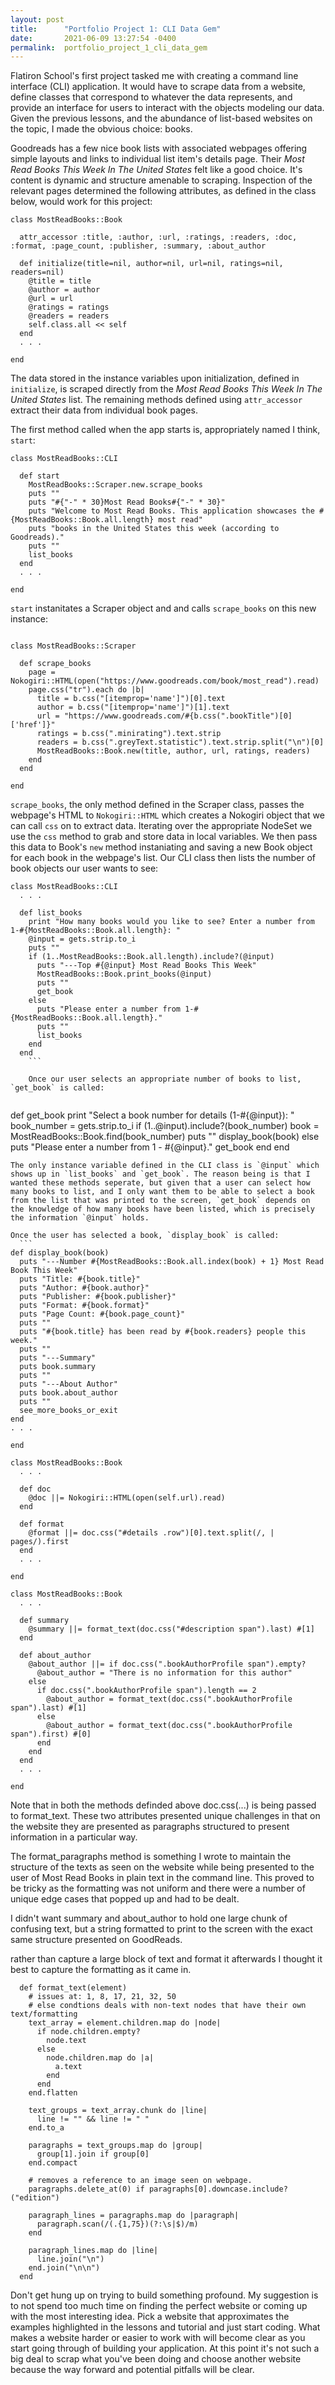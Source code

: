```yaml
---
layout: post
title:      "Portfolio Project 1: CLI Data Gem"
date:       2021-06-09 13:27:54 -0400
permalink:  portfolio_project_1_cli_data_gem
---
```


Flatiron School's first project tasked me with creating a command line interface (CLI) application. It would have to scrape data from a website, define classes that correspond to whatever the data represents, and provide an interface for users to interact with the objects modeling our data. Given the previous lessons, and the abundance of list-based websites on the topic, I made the obvious choice: books.

Goodreads has a few nice book lists with associated webpages offering simple layouts and links to individual list item's details page. Their *Most Read Books This Week In The United States* felt like a good choice. It's content is dynamic and structure amenable to scraping. Inspection of the relevant pages determined the following attributes, as defined in the class below, would work for this project:

```
class MostReadBooks::Book

  attr_accessor :title, :author, :url, :ratings, :readers, :doc, :format, :page_count, :publisher, :summary, :about_author

  def initialize(title=nil, author=nil, url=nil, ratings=nil, readers=nil)
    @title = title
    @author = author
    @url = url
    @ratings = ratings
    @readers = readers
    self.class.all << self
  end
  . . .
	
end
```

The data stored in the instance variables upon initialization, defined in `initialize`, is scraped directly from the *Most Read Books This Week In The United States* list. The remaining methods defined using `attr_accessor` extract their data from individual book pages.

The first method called when the app starts is, appropriately named I think, `start`:

```
class MostReadBooks::CLI

  def start
    MostReadBooks::Scraper.new.scrape_books
    puts ""
    puts "#{"-" * 30}Most Read Books#{"-" * 30}"
    puts "Welcome to Most Read Books. This application showcases the #{MostReadBooks::Book.all.length} most read"
    puts "books in the United States this week (according to Goodreads)." 
    puts ""
    list_books
  end
  . . .
	
end
```

`start` instanitates a Scraper object and and calls `scrape_books` on this new instance: 
```
  
class MostReadBooks::Scraper

  def scrape_books
    page = Nokogiri::HTML(open("https://www.goodreads.com/book/most_read").read)
    page.css("tr").each do |b|
      title = b.css("[itemprop='name']")[0].text
      author = b.css("[itemprop='name']")[1].text
      url = "https://www.goodreads.com/#{b.css(".bookTitle")[0]['href']}"
      ratings = b.css(".minirating").text.strip
      readers = b.css(".greyText.statistic").text.strip.split("\n")[0]
      MostReadBooks::Book.new(title, author, url, ratings, readers)
    end
  end
	
end
```

`scrape_books`, the only method defined in the Scraper class, passes the webpage's HTML to `Nokogiri::HTML` which creates a Nokogiri object that we can call `css` on to extract data. Iterating over the appropriate NodeSet we use the `css` method to grab and store data in local variables. We then pass this data to Book's `new` method instaniating and saving a new Book object for each book in the webpage's list. Our CLI class then lists the number of book objects our user wants to see:

```
class MostReadBooks::CLI
  . . .
	
  def list_books
    print "How many books would you like to see? Enter a number from 1-#{MostReadBooks::Book.all.length}: "
    @input = gets.strip.to_i
    puts ""
    if (1..MostReadBooks::Book.all.length).include?(@input)
      puts "---Top #{@input} Most Read Books This Week"
      MostReadBooks::Book.print_books(@input)
      puts ""
      get_book
    else
      puts "Please enter a number from 1-#{MostReadBooks::Book.all.length}."
      puts ""
      list_books
    end
  end
	```
	
	Once our user selects an appropriate number of books to list, `get_book` is called:
	
  ```
  def get_book
    print "Select a book number for details (1-#{@input}): "
    book_number = gets.strip.to_i
    if (1..@input).include?(book_number)
      book = MostReadBooks::Book.find(book_number)
      puts ""
      display_book(book)
    else
      puts "Please enter a number from 1 - #{@input}."
      get_book
    end
  end
  ```
The only instance variable defined in the CLI class is `@input` which shows up in `list_books` and `get_book`. The reason being is that I wanted these methods seperate, but given that a user can select how many books to list, and I only want them to be able to select a book from the list that was printed to the screen, `get_book` depends on the knowledge of how many books have been listed, which is precisely the information `@input` holds. 

Once the user has selected a book, `display_book` is called:
	```
  def display_book(book)
    puts "---Number #{MostReadBooks::Book.all.index(book) + 1} Most Read Book This Week"
    puts "Title: #{book.title}"
    puts "Author: #{book.author}"
    puts "Publisher: #{book.publisher}"
    puts "Format: #{book.format}"
    puts "Page Count: #{book.page_count}"
    puts ""
    puts "#{book.title} has been read by #{book.readers} people this week."
    puts ""
    puts "---Summary"
    puts book.summary
    puts ""
    puts "---About Author"
    puts book.about_author
    puts ""
    see_more_books_or_exit
  end
  . . .
	
end
```


```
class MostReadBooks::Book
  . . .
	
  def doc
    @doc ||= Nokogiri::HTML(open(self.url).read)
  end
  
  def format
    @format ||= doc.css("#details .row")[0].text.split(/, | pages/).first
  end
  . . .
	
end
```

```
class MostReadBooks::Book
  . . .
	
  def summary
    @summary ||= format_text(doc.css("#description span").last) #[1]
  end
  
  def about_author
    @about_author ||= if doc.css(".bookAuthorProfile span").empty?
      @about_author = "There is no information for this author"
    else
      if doc.css(".bookAuthorProfile span").length == 2
        @about_author = format_text(doc.css(".bookAuthorProfile span").last) #[1]
      else
        @about_author = format_text(doc.css(".bookAuthorProfile span").first) #[0]
      end
    end
  end
  . . .
	
end
```

Note that in both the methods definded above doc.css(...) is being passed to format_text. These two attributes presented unique challenges in that on the website they are presented as paragraphs structured to present information in a particular way. 

The format_paragraphs method is something I wrote to maintain the structure of the texts as seen on the website while being presented to the user of Most Read Books in plain text in the command line.  This proved to be tricky as the formatting was not uniform and there were a number of unique edge cases that popped up and had to be dealt. 

I didn't want summary and about_author to hold one large chunk of confusing text, but a string formatted to print to the screen with the exact same structure presented on GoodReads.

rather than capture a large block of text and format it afterwards I thought it best to capture the formatting as it came in.

```
  def format_text(element)
    # issues at: 1, 8, 17, 21, 32, 50
    # else condtions deals with non-text nodes that have their own text/formatting
    text_array = element.children.map do |node|
      if node.children.empty? 
        node.text
      else
        node.children.map do |a|
          a.text
        end
      end
    end.flatten
    
    text_groups = text_array.chunk do |line|
      line != "" && line != " "
    end.to_a
    
    paragraphs = text_groups.map do |group|
      group[1].join if group[0]
    end.compact
    
    # removes a reference to an image seen on webpage.
    paragraphs.delete_at(0) if paragraphs[0].downcase.include?("edition")

    paragraph_lines = paragraphs.map do |paragraph|
      paragraph.scan(/(.{1,75})(?:\s|$)/m)
    end

    paragraph_lines.map do |line|
      line.join("\n") 
    end.join("\n\n")
  end
```

Don't get hung up on trying to build something profound.
My suggestion is to not spend too much time on finding the perfect website or coming up with the most interesting idea. Pick a website that approximates the examples highlighted in the lessons and tutorial and just start coding. What makes a website harder or easier to work with will become clear as you start going through of building your application. At this point it's not such a big deal to scrap what you've been doing and choose another website because the way forward and potential pitfalls will be clear.  
